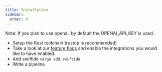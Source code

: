 ```yaml
---
title: Installation
sidebar:
  order: 0
---
```


Note: If you plan to use openai, by default the OPENAI_API_KEY is used.

- Setup the Rust toolchain (rustup is recommended)
- Take a look at our [feature flags](installation/feature-flags) and enable the integrations you would like to have enabled.
- Add swiftide `cargo add swiftide`
- Write a pipeline
